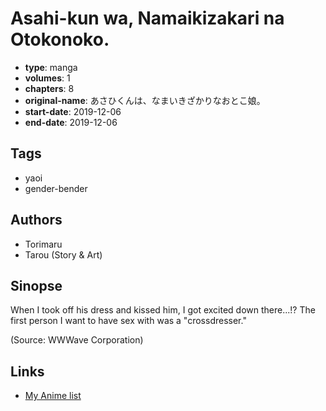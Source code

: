 # Asahi-kun wa, Namaikizakari na Otokonoko.

-   **type**: manga
-   **volumes**: 1
-   **chapters**: 8
-   **original-name**: あさひくんは、なまいきざかりなおとこ娘。
-   **start-date**: 2019-12-06
-   **end-date**: 2019-12-06

## Tags

-   yaoi
-   gender-bender

## Authors

-   Torimaru
-   Tarou (Story & Art)

## Sinopse

When I took off his dress and kissed him, I got excited down there...!? The first person I want to have sex with was a "crossdresser."

(Source: WWWave Corporation)

## Links

-   [My Anime list](https://myanimelist.net/manga/129399/Asahi-kun_wa_Namaikizakari_na_Otokonoko)
